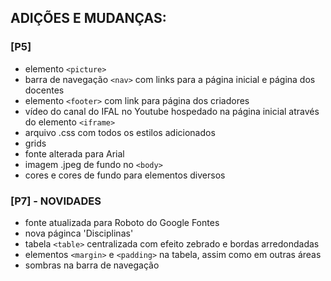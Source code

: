 ## ADIÇÕES E MUDANÇAS: 

### [P5]
* elemento `<picture>`
* barra de navegação `<nav>` com links para a página inicial e página dos docentes
* elemento `<footer>` com link para página dos criadores 
* vídeo do canal do IFAL no Youtube hospedado na página inicial através do elemento `<iframe>`
* arquivo .css com todos os estilos adicionados
* grids
* fonte alterada para Arial
* imagem .jpeg de fundo no `<body>`
* cores e cores de fundo para elementos diversos
### [P7] - NOVIDADES
* fonte atualizada para Roboto do Google Fontes
* nova páginca 'Disciplinas'
* tabela `<table>` centralizada com efeito zebrado e bordas arredondadas
* elementos `<margin>` e `<padding>` na tabela, assim como em outras áreas                                                                                   
* sombras na barra de navegação                                    
